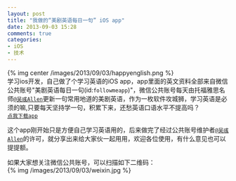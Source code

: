 ```yaml
---
layout: post
title: "我做的“美剧英语每日一句” iOS app"
date: 2013-09-03 15:28
comments: true
categories: 
- iOS
- 技术
---
```


{% img center /images/2013/09/03/happyenglish.png %}  
学习ios开发，自己做了个学习英语的iOS app，app里面的英文资料全部来自微信公共账号"美剧英语每日一句(id:`followmeapp`)"，微信公共账号每天由托福雅思名师[`@吴彧Allen`](http://weibo.com/myajia)更新一句常用地道的美剧英语，作为一枚软件攻城狮，学习英语是必须的嘛,只要每天坚持学一句，积累下来，还愁英语口语水平不提高吗？  
[`点我下载app`](https://itunes.apple.com/us/app/happyenglish/id669934718?ls=1&amp;mt=8)

<!-- more -->
这个app刚开始只是方便自己学习英语用的，后来做完了经过公共账号维护者[`@吴彧Allen`](http://weibo.com/myajia)的许可，就分享出来给大家伙一起用用，欢迎各位使用，有什么意见也可以提提额。


如果大家想关注微信公共账号，可以扫描如下二维码：  
{% img /images/2013/09/03/weixin.jpg %}
 

